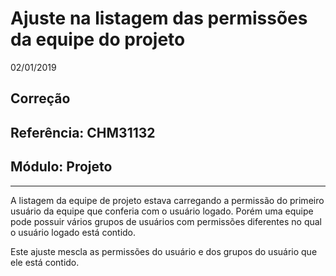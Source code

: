 # Ajuste na listagem das permissões da equipe do projeto
02/01/2019
## Correção
## Referência: CHM31132
## Módulo: Projeto
***

A listagem da equipe de projeto estava carregando a permissão do primeiro usuário da equipe que conferia com o usuário logado. Porém uma equipe pode possuir vários grupos de usuários com permissões diferentes no qual o usuário logado está contido.

Este ajuste mescla as permissões do usuário e dos grupos do usuário que ele está contido.